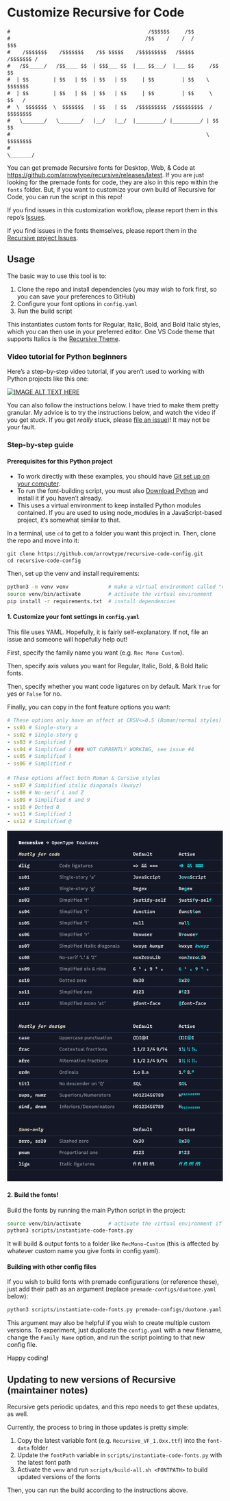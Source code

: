 # Customize Recursive for Code

```
#                                             /$$$$$$     /$$                  
#                                            /$$    /    /  /             $$$  
#    /$$$$$$$    /$$$$$$$    /$$ $$$$$    /$$$$$$$$$   /$$$$$      /$$$$$$$ /  
#   /$$_____/   /$$____ $$  | $$$___ $$  |___ $$___/  |___ $$     /$$     $$   
#  | $$        | $$   | $$  | $$   | $$     | $$         | $$    \  $$$$$$$    
#  | $$        | $$   | $$  | $$   | $$     | $$         | $$     \  $$   /    
#  \  $$$$$$$  \  $$$$$$$   | $$   | $$   /$$$$$$$$$  /$$$$$$$$$  / $$$$$$$$   
#   \_______/   \_______/   |__/   |__/  |_________/ |_________/ | $$      $$  
#                                                                \  $$$$$$$$   
#                                                                 \_______/    
```

You can get premade Recursive fonts for Desktop, Web, & Code at https://github.com/arrowtype/recursive/releases/latest. If you are just looking for the premade fonts for code, they are also in this repo within the `fonts` folder. But, if you want to customize your own build of Recursive for Code, you can run the script in this repo!

If you find issues in this customization workflow, please report them in this repo’s [Issues](https://github.com/arrowtype/recursive-code-config/issues).

If you find issues in the fonts themselves, please report them in the [Recursive project Issues](https://github.com/arrowtype/recursive/issues).


## Usage

The basic way to use this tool is to:

1. Clone the repo and install dependencies (you may wish to fork first, so you can save your preferences to GitHub)
2. Configure your font options in `config.yaml`
3. Run the build script

This instantiates custom fonts for Regular, Italic, Bold, and Bold Italic styles, which you can then use in your preferred editor. One VS Code theme that supports Italics is the [Recursive Theme](https://github.com/arrowtype/recursive-theme).

### Video tutorial for Python beginners

Here’s a step-by-step video tutorial, if you aren’t used to working with Python projects like this one:

[![IMAGE ALT TEXT HERE](https://img.youtube.com/vi/Ye9sYN5TNz8/0.jpg)](https://www.youtube.com/watch?v=Ye9sYN5TNz8)

You can also follow the instructions below. I have tried to make them pretty granular. My advice is to try the instructions below, and watch the video if you get stuck. If you get _really_ stuck, please [file an issue](https://github.com/arrowtype/recursive-code-config/issues))! It may not be your fault.

### Step-by-step guide

#### Prerequisites for this Python project

- To work directly with these examples, you should have [Git set up on your computer](https://help.github.com/en/github/getting-started-with-github/set-up-git).
- To run the font-building script, you must also [Download Python](http://python.org/download/) and install it if you haven’t already.
- This uses a virtual environment to keep installed Python modules contained. If you are used to using node_modules in a JavaScript-based project, it’s somewhat similar to that.

In a terminal, use `cd` to get to a folder you want this project in. Then, clone the repo and move into it:

```
git clone https://github.com/arrowtype/recursive-code-config.git
cd recursive-code-config
```

Then, set up the venv and install requirements:

```bash
python3 -m venv venv             # make a virtual environment called "venv"
source venv/bin/activate         # activate the virtual environment
pip install -r requirements.txt  # install dependencies
```


#### 1. Customize your font settings in `config.yaml`

This file uses YAML. Hopefully, it is fairly self-explanatory. If not, file an issue and someone will hopefully help out!

First, specify the family name you want (e.g. `Rec Mono Custom`). 

Then, specify axis values you want for Regular, Italic, Bold, & Bold Italic fonts.

Then, specify whether you want code ligatures on by default. Mark `True` for yes or `False` for no.

Finally, you can copy in the font feature options you want:

```yaml
# These options only have an affect at CRSV<=0.5 (Roman/normal styles)
- ss01 # Single-story a
- ss02 # Single-story g
- ss03 # Simplified f
- ss04 # Simplified i ### NOT CURRENTLY WORKING, see issue #4
- ss05 # Simplified l
- ss06 # Simplified r

# These options affect both Roman & Cursive styles
- ss07 # Simplified italic diagonals (kwxyz)
- ss08 # No-serif L and Z
- ss09 # Simplified 6 and 9
- ss10 # Dotted 0
- ss11 # Simplified 1
- ss12 # Simplified @
```

![OpenType features](font-data/img/recursive-ot_features.png)


#### 2. Build the fonts!

Build the fonts by running the main Python script in the project:

```bash
source venv/bin/activate         # activate the virtual environment if you haven’t already
python3 scripts/instantiate-code-fonts.py
```

It will build & output fonts to a folder like `RecMono-Custom` (this is affected by whatever custom name you give fonts in config.yaml).

#### Building with other config files

If you wish to build fonts with premade configurations (or reference these), just add their path as an argument (replace `premade-configs/duotone.yaml` below):

```bash
python3 scripts/instantiate-code-fonts.py premade-configs/duotone.yaml
```

This argument may also be helpful if you wish to create multiple custom versions. To experiment, just duplicate the `config.yaml` with a new filename, change the `Family Name` option, and run the script pointing to that new config file.

Happy coding!

## Updating to new versions of Recursive (maintainer notes)

Recursive gets periodic updates, and this repo needs to get these updates, as well.

Currently, the process to bring in those updates is pretty simple:

1. Copy the latest variable font (e.g. `Recursive_VF_1.0xx.ttf`) into the `font-data` folder
2. Update the `fontPath` variable in `scripts/instantiate-code-fonts.py` with the latest font path
3. Activate the `venv` and run `scripts/build-all.sh <FONTPATH>` to build updated versions of the fonts

Then, you can run the build according to the instructions above.
